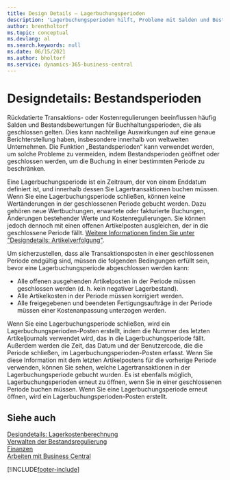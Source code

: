 ```yaml
---
title: Design Details – Lagerbuchungsperioden
description: 'Lagerbuchungsperioden hilft, Probleme mit Salden und Bestandsbewertungen zu vermeiden, indem Lagerbuchungsperioden geöffnet oder geschlossen werden, um Buchungen in einem festgelegten Zeitraum zu begrenzen.'
author: brentholtorf
ms.topic: conceptual
ms.devlang: al
ms.search.keywords: null
ms.date: 06/15/2021
ms.author: bholtorf
ms.service: dynamics-365-business-central
---
```

# <a name="design-details-inventory-periods"></a>Designdetails: Bestandsperioden
Rückdatierte Transaktions- oder Kostenregulierungen beeinflussen häufig Salden und Bestandsbewertungen für Buchhaltungsperioden, die als geschlossen gelten. Dies kann nachteilige Auswirkungen auf eine genaue Berichterstellung haben, insbesondere innerhalb von weltweiten Unternehmen. Die Funktion „Bestandsperioden“ kann verwendet werden, um solche Probleme zu vermeiden, indem Bestandsperioden geöffnet oder geschlossen werden, um die Buchung in einer bestimmten Periode zu beschränken.  

 Eine Lagerbuchungsperiode ist ein Zeitraum, der von einem Enddatum definiert ist, und innerhalb dessen Sie Lagertransaktionen buchen müssen. Wenn Sie eine Lagerbuchungsperiode schließen, können keine Wertänderungen in der geschlossenen Periode gebucht werden. Dazu gehören neue Wertbuchungen, erwartete oder fakturierte Buchungen, Änderungen bestehender Werte und Kostenregulierungen. Sie können jedoch dennoch mit einen offenen Artikelposten ausgleichen, der in die geschlossene Periode fällt. [Weitere Informationen finden Sie unter "Designdetails: Artikelverfolgung"](design-details-item-application.md).  

 Um sicherzustellen, dass alle Transaktionsposten in einer geschlossenen Periode endgültig sind, müssen die folgenden Bedingungen erfüllt sein, bevor eine Lagerbuchungsperiode abgeschlossen werden kann:  

-   Alle offenen ausgehenden Artikelposten in der Periode müssen geschlossen werden (d. h. kein negativer Lagerbestand).  
-   Alle Artikelkosten in der Periode müssen korrigiert werden.  
-   Alle freigegebenen und beendeten Fertigungsaufträge in der Periode müssen einer Kostenanpassung unterzogen werden.  

 Wenn Sie eine Lagerbuchungsperiode schließen, wird ein Lagerbuchungsperioden-Posten erstellt, indem die Nummer des letzten Artikeljournals verwendet wird, das in die Lagerbuchungsperiode fällt. Außerdem werden die Zeit, das Datum und der Benutzercode, die die Periode schließen, im Lagerbuchungsperioden-Posten erfasst. Wenn Sie diese Information mit dem letzten Artikelpostens für die vorherige Periode verwenden, können Sie sehen, welche Lagertransaktionen in der Lagerbuchungsperiode gebucht wurden. Es ist ebenfalls möglich, Lagerbuchungsperioden erneut zu öffnen, wenn Sie in einer geschlossenen Periode buchen müssen. Wenn Sie eine Lagerbuchungsperiode erneut öffnen, wird ein Lagerbuchungsperioden-Posten erstellt.  

## <a name="see-also"></a>Siehe auch

[Designdetails: Lagerkostenberechnung](design-details-inventory-costing.md)  
[Verwalten der Bestandsregulierung](finance-manage-inventory-costs.md)  
[Finanzen](finance.md)  
[Arbeiten mit  Business Central](ui-work-product.md)  


[!INCLUDE[footer-include](includes/footer-banner.md)]
